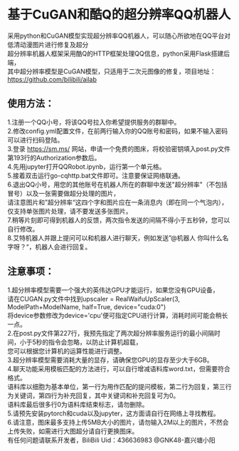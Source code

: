 # 基于CuGAN和酷Q的超分辨率QQ机器人
采用python和CuGAN模型实现超分辨率QQ机器人，可以随心所欲地在QQ平台对低清动漫图片进行修复及超分  
超分辨率机器人框架采用酷Q的HTTP框架处理QQ信息，python采用Flask搭建后端，  
其中超分辨率模型是CuGAN模型，只适用于二次元图像的修复，项目地址：https://github.com/bilibili/ailab  
  
## 使用方法：  
1.注册一个QQ小号，将该QQ号拉入你希望提供服务的群聊中。  
2.修改config.yml配置文件，在前两行输入你的QQ账号和密码，如果不输入密码可以进行扫码登陆。  
3.登录 https://sm.ms/ 网站，申请一个免费的图床，将校验密钥填入post.py文件第193行的Authorization参数后。  
4.先用jupyter打开QQRobot.ipynb，运行第一个单元格。  
5.接着双击运行go-cqhttp.bat文件即可。注意要保证网络联通。  
6.退出QQ小号，用您的其他账号在机器人所在的群聊中发送"超分辨率"（不包括冒号）以及一张需要做超分处理的图片，  
请注意图片和”超分辨率“这四个字和图片应在一条消息内（即在同一个气泡内），仅支持单张图片处理，请不要发送多张图片。  
7.稍等片刻即可得到机器人的反馈，两次指令发送的间隔不得小于五秒钟，您可以自行修改。  
8.艾特机器人并跟上提问可以和机器人进行聊天，例如发送”@机器人 你叫什么名字呀？“，机器人会进行回复。  
  
## 注意事项：  
1.超分辨率模型需要一个强大的英伟达GPU才能运行，如果您没有GPU设备，  
请在CUGAN.py文件中找到upscaler = RealWaifuUpScaler(3, ModelPath+ModelName, half=True, device="cuda:0")  
将device参数修改为device='cpu'便可指定CPU进行计算，消耗时间可能会稍长一点。  
2.在post.py文件第227行，我预先指定了两次超分辨率服务运行的最小间隔时间，小于5秒的指令会忽略，以防止计算机超载，  
您可以根据您计算机的运算性能进行调整。  
3.超分辨率模型需要消耗大量的显存，请确保您GPU的显存至少大于6GB。  
4.聊天功能采用模板匹配的方法进行，可以自行增减语料库word.txt，但需要符合格式。  
语料库以细胞为基本单位，第一行为用作匹配的提问模板，第二行为回复，第三行为关键词，第四行为补充回复，其中关键词和补充回复可为0。  
语料库最后很多行0为语料库结束标志，请勿删除。  
5.请预先安装pytorch和cuda以及jupyter，这方面请自行在网络上寻找教程。  
6.请注意，图床最多支持上传5MB大小的图片，请勿输入2M以上的图片，不然会上传失败，如需进行大图超分请自行更换图床。  
有任何问题请联系开发者，BiliBili Uid：436636983 @GNK48-嘉兴塘小阳  
